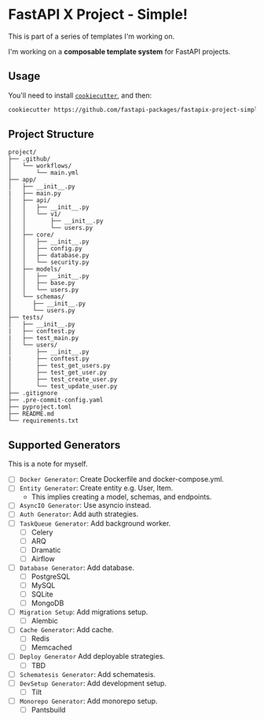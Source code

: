 # FastAPI X Project - Simple!

This is part of a series of templates I'm working on.

I'm working on a **composable template system** for FastAPI projects.

## Usage

You'll need to install [`cookiecutter`](https://pypi.org/project/cookiecutter/), and then:

```bash
cookiecutter https://github.com/fastapi-packages/fastapix-project-simple
```

## Project Structure

```
project/
├── .github/
│   └── workflows/
│       └── main.yml
├── app/
│   ├── __init__.py
|   ├── main.py
│   ├── api/
│   │   ├── __init__.py
│   │   └── v1/
│   │       ├── __init__.py
│   │       └── users.py
│   ├── core/
│   │   ├── __init__.py
│   │   ├── config.py
│   │   ├── database.py
│   │   └── security.py
│   ├── models/
│   │   ├── __init__.py
│   │   ├── base.py
│   │   └── users.py
│   └── schemas/
│      ├── __init__.py
│      └── users.py
├── tests/
│   ├── __init__.py
|   ├── conftest.py
|   ├── test_main.py
│   └── users/
│       ├── __init__.py
|       ├── conftest.py
│       ├── test_get_users.py
│       ├── test_get_user.py
│       ├── test_create_user.py
│       └── test_update_user.py
├── .gitignore
├── .pre-commit-config.yaml
├── pyproject.toml
├── README.md
└── requirements.txt
```

## Supported Generators

This is a note for myself.

- [ ] `Docker Generator`: Create Dockerfile and docker-compose.yml.
- [ ] `Entity Generator`: Create entity e.g. User, Item.
    - This implies creating a model, schemas, and endpoints.
- [ ] `AsyncIO Generator`: Use asyncio instead.
- [ ] `Auth Generator`: Add auth strategies.
- [ ] `TaskQueue Generator`: Add background worker.
    - [ ] Celery
    - [ ] ARQ
    - [ ] Dramatic
    - [ ] Airflow
- [ ] `Database Generator`: Add database.
    - [ ] PostgreSQL
    - [ ] MySQL
    - [ ] SQLite
    - [ ] MongoDB
- [ ] `Migration Setup`: Add migrations setup.
    - [ ] Alembic
- [ ] `Cache Generator`: Add cache.
  - [ ] Redis
  - [ ] Memcached
- [ ] `Deploy Generator` Add deployable strategies.
    - [ ] TBD
- [ ] `Schematesis Generator`: Add schematesis.
- [ ] `DevSetup Generator`: Add development setup.
    - [ ] Tilt
- [ ] `Monorepo Generator`: Add monorepo setup.
  - [ ] Pantsbuild
